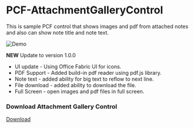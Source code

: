 
# PCF-AttachmentGalleryControl

This is sample PCF control that shows images and pdf from attached notes and also can show note title and note text.

![Demo](https://github.com/OOlashyn/PCF-AttachmentGalleryControl/blob/master/Screenshots/gallery-v1.gif?raw=true)

**NEW** Update to version 1.0.0

* UI update - Using Office Fabric UI for icons.
* PDF Support - Added build-in pdf reader using pdf.js library.
* Note text - added ability for big text to reflow to next line.
* File download - added ability to download the file.
* Full Screen - open images and pdf files in full screen.

### Download Attachment Gallery Control

[Download](https://github.com/OOlashyn/PCF-AttachmentGalleryControl/releases/)
